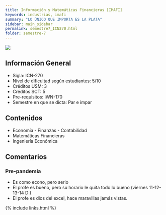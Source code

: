 ```yaml
---
title: Información y Matemáticas Financieras [IMAFI]
keywords: industrias, imafi
summary: "LO ÚNICO QUE IMPORTA ES LA PLATA"
sidebar: main_sidebar
permalink: semestre7_ICN270.html
folder: semestre-7
---
```


<img id="right-img" src="{{ site.baseurl }}/images/semestre7/stonks.png">

## Información General

- Sigla: ICN-270
- Nivel de dificultad según estudiantes: 5/10
- Créditos USM: 3
- Créditos SCT: 5
- Pre-requisitos: IWN-170
- Semestre en que se dicta: Par e impar

## Contenidos

- Economía - Finanzas - Contabilidad
- Matemáticas Financieras
- Ingeniería Económica

## Comentarios

### Pre-pandemia

- Es como econo, pero serio
- El profe es bueno, pero su horario le quita todo lo bueno (viernes 11-12-13-14 D:)
- El profe es dios del excel, hace maravillas jamás vistas.

{% include links.html %}
